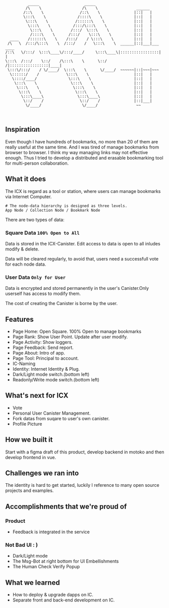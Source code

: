 ```

          _____                    _____                                  
         /\    \                  /\    \                 ______          
        /::\    \                /::\    \               |::|   |         
        \:::\    \              /::::\    \              |::|   |         
         \:::\    \            /::::::\    \             |::|   |         
          \:::\    \          /:::/\:::\    \            |::|   |         
           \:::\    \        /:::/  \:::\    \           |::|   |         
           /::::\    \      /:::/    \:::\    \          |::|   |         
  ____    /::::::\    \    /:::/    / \:::\    \         |::|   |         
 /\   \  /:::/\:::\    \  /:::/    /   \:::\    \  ______|::|___|___ ____ 
/::\   \/:::/  \:::\____\/:::/____/     \:::\____\|:::::::::::::::::|    |
\:::\  /:::/    \::/    /\:::\    \      \::/    /|:::::::::::::::::|____|
 \:::\/:::/    / \/____/  \:::\    \      \/____/  ~~~~~~|::|~~~|~~~      
  \::::::/    /            \:::\    \                    |::|   |         
   \::::/____/              \:::\    \                   |::|   |         
    \:::\    \               \:::\    \                  |::|   |         
     \:::\    \               \:::\    \                 |::|   |         
      \:::\    \               \:::\    \                |::|   |         
       \:::\____\               \:::\____\               |::|   |         
        \::/    /                \::/    /               |::|___|         
         \/____/                  \/____/                 ~~              
                                                                          
                                                                              
```

## Inspiration

Even though I have hundreds of bookmarks, no more than 20 of them are really useful at the same time.
And I was tired of manage bookmarks from browser to browser. I think my way managing links may not effective enough.
Thus I tried to develop a distributed and erasable bookmarking tool for multi-person collaboration.

## What it does

The ICX is regard as a tool or station, where users can manage bookmarks via Internet Computer.


```
# The node-data hierarchy is designed as three levels.
App Node / Collection Node / Bookmark Node
```

There are two types of data:

### Square Data `100% Open to All`

Data is stored in the ICX-Canister. Edit access to data is open to all inludes modify & delete.

Data will be cleared regularly, to avoid that, users need a successfull vote for each node data.

### User Data `Only for User`
Data is encrypted and stored permanently in the user's Canister.Only userself has access to modify them.

The cost of creating the Canister is borne by the user.

## Features

- Page Home: Open Square. 100% Open to manage bookmarks
- Page Rank: Show User Point. Update after user modify.
- Page Activity: Show loggers.
- Page Feedback: Send report.
- Page About: Intro of app.
- Page Tool: Principal to account.
- IC-Naming
- Identity: Internet Identity & Plug.
- Dark/Light mode switch.(bottom left)
- Readonly/Write mode switch.(bottom left)

## What's next for ICX

- Vote
- Personal User Canister Management.
- Fork datas from suqare to user's own canister.
- Profile Picture

## How we built it

Start with a figma draft of this product, develop backend in motoko and then develop frontend in vue.

## Challenges we ran into

The identity is hard to get started, luckily I reference to many open source projects and examples.

## Accomplishments that we're proud of

### Product

- Feedback is integrated in the service

### Not Bad UI : )

- Dark/Light mode
- The Msg-Bot at right bottom for UI Embellishments
- The Human Check Verify Popup

## What we learned

- How to deploy & upgrade dapps on IC.
- Separate front and back-end development on IC.